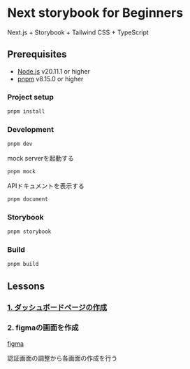 # Next storybook for Beginners

Next.js + Storybook + Tailwind CSS + TypeScript

## Prerequisites

- [Node.js](https://nodejs.org/) v20.11.1 or higher
- [pnpm](https://pnpm.io/ja/installation) v8.15.0 or higher

### Project setup

```bash
pnpm install
```

### Development

```bash
pnpm dev
```

mock serverを起動する

```bash
pnpm mock
```

APIドキュメントを表示する

```bash
pnpm document
```

### Storybook

```bash
pnpm storybook
```

### Build

```bash
pnpm build
```

## Lessons

### [1. ダッシュボードページの作成](./lessons/01-dashboard.md)

### 2. figmaの画面を作成

[figma](https://www.figma.com/design/7goNMSPGoQElMnAtZUsGMh/%E3%82%B5%E3%83%B3%E3%83%97%E3%83%AB%E7%A9%BA%E8%AA%BF?node-id=1%3A12229&t=Jfzh4q7XpqzCm2z6-1)

認証画面の調整から各画面の作成を行う
